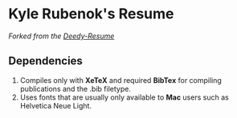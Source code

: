 Kyle Rubenok's Resume
=========================
*Forked from the [Deedy-Resume](https://github.com/deedy/Deedy-Resume)*

## Dependencies

1. Compiles only with **XeTeX** and required **BibTex** for compiling publications and the .bib filetype.
2. Uses fonts that are usually only available to **Mac** users such as Helvetica Neue Light.